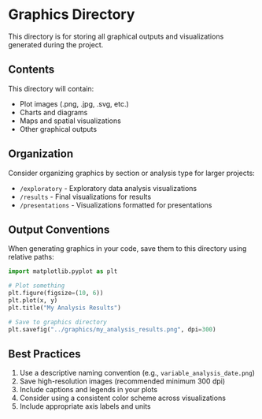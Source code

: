 # Graphics Directory

This directory is for storing all graphical outputs and visualizations generated during the project.

## Contents

This directory will contain:
- Plot images (.png, .jpg, .svg, etc.)
- Charts and diagrams
- Maps and spatial visualizations
- Other graphical outputs

## Organization

Consider organizing graphics by section or analysis type for larger projects:
- `/exploratory` - Exploratory data analysis visualizations
- `/results` - Final visualizations for results
- `/presentations` - Visualizations formatted for presentations

## Output Conventions

When generating graphics in your code, save them to this directory using relative paths:

```python
import matplotlib.pyplot as plt

# Plot something
plt.figure(figsize=(10, 6))
plt.plot(x, y)
plt.title("My Analysis Results")

# Save to graphics directory
plt.savefig("../graphics/my_analysis_results.png", dpi=300)
```

## Best Practices

1. Use a descriptive naming convention (e.g., `variable_analysis_date.png`)
2. Save high-resolution images (recommended minimum 300 dpi)
3. Include captions and legends in your plots
4. Consider using a consistent color scheme across visualizations
5. Include appropriate axis labels and units